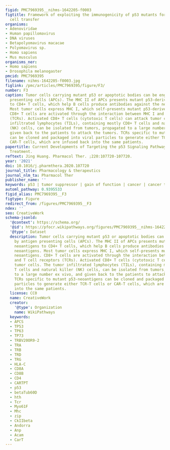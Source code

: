 ```yaml
---
figid: PMC7969395__nihms-1642205-f0003
figtitle: Framework of exploiting the immunogenicity of p53 mutants for the adoptive
  cell transfer
organisms:
- Adenoviridae
- Human papillomavirus
- DNA viruses
- Betapolyomavirus macacae
- Polyomavirus sp.
- Homo sapiens
- Mus musculus
organisms_ner:
- Homo sapiens
- Drosophila melanogaster
pmcid: PMC7969395
filename: nihms-1642205-f0003.jpg
figlink: /pmc/articles/PMC7969395/figure/F3/
number: F3
caption: Tumor cells carrying mutant p53 or apoptotic bodies can be engulfed by antigen
  presenting cells (APCs). The MHC II of APCs presents mutant p53-derived neoantigens
  to CD4+ T cells, which help B cells produce antibodies against the neoantigens.
  Most tumor cells express MHC I, which self-presents mutant p53-derived neoantigens.
  CD8+ T cells are activated through the interaction between MHC I and T cell receptors
  (TCRs). Activated CD8+ T cells (cytotoxic T cells) can attack tumor cells. The tumor
  infiltrated lymphocytes (TILs), containing mostly CD8+ T cells and natural killer
  (NK) cells, can be isolated from tumors, propagated to a large number ex vivo, and
  given back to the patients to attack the tumors. TCRs specific to mutant p53-neoantigens
  can be cloned and packaged into viral particles to generate either TCR-T cells or
  CAR-T cells, which are infused back into the same patients.
papertitle: Current Developments of Targeting the p53 Signaling Pathway for Cancer
  Treatment.
reftext: Jing Huang. Pharmacol Ther. ;220:107720-107720.
year: '2021'
doi: 10.1016/j.pharmthera.2020.107720
journal_title: Pharmacology & therapeutics
journal_nlm_ta: Pharmacol Ther
publisher_name: ''
keywords: p53 | tumor suppressor | gain of function | cancer | cancer therapy | immunotherapy
automl_pathway: 0.9395533
figid_alias: PMC7969395__F3
figtype: Figure
redirect_from: /figures/PMC7969395__F3
ndex: ''
seo: CreativeWork
schema-jsonld:
  '@context': https://schema.org/
  '@id': https://pfocr.wikipathways.org/figures/PMC7969395__nihms-1642205-f0003.html
  '@type': Dataset
  description: Tumor cells carrying mutant p53 or apoptotic bodies can be engulfed
    by antigen presenting cells (APCs). The MHC II of APCs presents mutant p53-derived
    neoantigens to CD4+ T cells, which help B cells produce antibodies against the
    neoantigens. Most tumor cells express MHC I, which self-presents mutant p53-derived
    neoantigens. CD8+ T cells are activated through the interaction between MHC I
    and T cell receptors (TCRs). Activated CD8+ T cells (cytotoxic T cells) can attack
    tumor cells. The tumor infiltrated lymphocytes (TILs), containing mostly CD8+
    T cells and natural killer (NK) cells, can be isolated from tumors, propagated
    to a large number ex vivo, and given back to the patients to attack the tumors.
    TCRs specific to mutant p53-neoantigens can be cloned and packaged into viral
    particles to generate either TCR-T cells or CAR-T cells, which are infused back
    into the same patients.
  license: CC0
  name: CreativeWork
  creator:
    '@type': Organization
    name: WikiPathways
  keywords:
  - APCS
  - TP53
  - TP63
  - TP73
  - TRBV20OR9-2
  - TRA
  - TRB
  - TRD
  - TRG
  - HLA-C
  - CD8A
  - CD8B
  - CD4
  - CARTPT
  - p53
  - betaTub60D
  - hth
  - Tcr
  - Myo61F
  - Mhc
  - zip
  - CkIIbeta
  - Andorra
  - Anp
  - Acam
  - CarT
---
```

